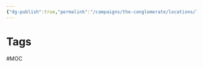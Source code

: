 ```yaml
---
{"dg-publish":true,"permalink":"/campaigns/the-conglomerate/locations/locations/"}
---
```



# Tags
#MOC 
